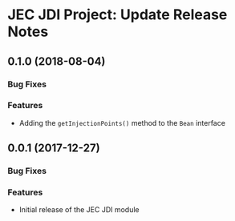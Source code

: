 # JEC JDI Project: Update Release Notes

<a name="jec-jdi-0.1.0"></a>
## **0.1.0** (2018-08-04)

### Bug Fixes

### Features

- Adding the `getInjectionPoints()` method to the `Bean` interface

<a name="jec-jdi-0.0.1"></a>
## **0.0.1** (2017-12-27)

### Bug Fixes

### Features

- Initial release of the JEC JDI module